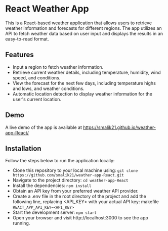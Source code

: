 # React Weather App

This is a React-based weather application that allows users to retrieve weather information and forecasts for different regions. The app utilizes an API to fetch weather data based on user input and displays the results in an easy-to-read format.

## Features
- Input a region to fetch weather information.
- Retrieve current weather details, including temperature, humidity, wind speed, and conditions.
- View the forecast for the next few days, including temperature highs and lows, and weather conditions.
- Automatic location detection to display weather information for the user's current location.

## Demo
A live demo of the app is available at https://smalik21.github.io/weather-app-React/

## Installation
Follow the steps below to run the application locally:
- Clone this repository to your local machine using:
`git clone https://github.com/smalik21/weather-app-React.git`
- Navigate to the project directory:
`cd weather-app-React`
- Install the dependencies:
`npm install`
- Obtain an API key from your preferred weather API provider.
- Create a .env file in the root directory of the project and add the following line, replacing <API_KEY> with your actual API key:
makefile
`REACT_APP_API_KEY=<API_KEY>`
- Start the development server:
`npm start`
- Open your browser and visit http://localhost:3000 to see the app running.
